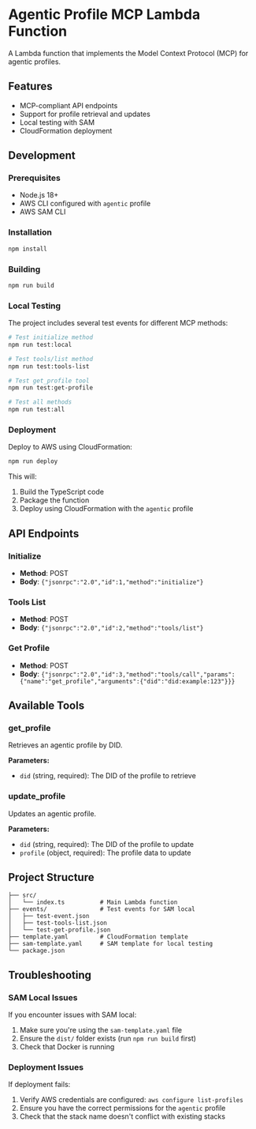 # Agentic Profile MCP Lambda Function

A Lambda function that implements the Model Context Protocol (MCP) for agentic profiles.

## Features

- MCP-compliant API endpoints
- Support for profile retrieval and updates
- Local testing with SAM
- CloudFormation deployment

## Development

### Prerequisites

- Node.js 18+
- AWS CLI configured with `agentic` profile
- AWS SAM CLI

### Installation

```bash
npm install
```

### Building

```bash
npm run build
```

### Local Testing

The project includes several test events for different MCP methods:

```bash
# Test initialize method
npm run test:local

# Test tools/list method
npm run test:tools-list

# Test get_profile tool
npm run test:get-profile

# Test all methods
npm run test:all
```

### Deployment

Deploy to AWS using CloudFormation:

```bash
npm run deploy
```

This will:
1. Build the TypeScript code
2. Package the function
3. Deploy using CloudFormation with the `agentic` profile

## API Endpoints

### Initialize
- **Method**: POST
- **Body**: `{"jsonrpc":"2.0","id":1,"method":"initialize"}`

### Tools List
- **Method**: POST
- **Body**: `{"jsonrpc":"2.0","id":2,"method":"tools/list"}`

### Get Profile
- **Method**: POST
- **Body**: `{"jsonrpc":"2.0","id":3,"method":"tools/call","params":{"name":"get_profile","arguments":{"did":"did:example:123"}}}`

## Available Tools

### get_profile
Retrieves an agentic profile by DID.

**Parameters:**
- `did` (string, required): The DID of the profile to retrieve

### update_profile
Updates an agentic profile.

**Parameters:**
- `did` (string, required): The DID of the profile to update
- `profile` (object, required): The profile data to update

## Project Structure

```
├── src/
│   └── index.ts          # Main Lambda function
├── events/               # Test events for SAM local
│   ├── test-event.json
│   ├── test-tools-list.json
│   └── test-get-profile.json
├── template.yaml         # CloudFormation template
├── sam-template.yaml     # SAM template for local testing
└── package.json
```

## Troubleshooting

### SAM Local Issues

If you encounter issues with SAM local:

1. Make sure you're using the `sam-template.yaml` file
2. Ensure the `dist/` folder exists (run `npm run build` first)
3. Check that Docker is running

### Deployment Issues

If deployment fails:

1. Verify AWS credentials are configured: `aws configure list-profiles`
2. Ensure you have the correct permissions for the `agentic` profile
3. Check that the stack name doesn't conflict with existing stacks 